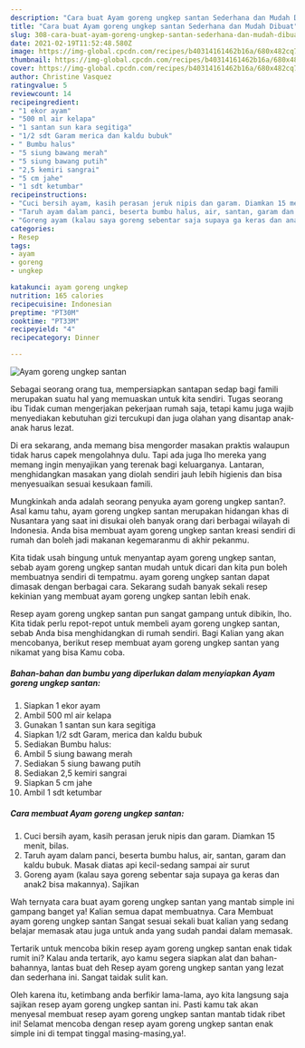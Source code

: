 ```yaml
---
description: "Cara buat Ayam goreng ungkep santan Sederhana dan Mudah Dibuat"
title: "Cara buat Ayam goreng ungkep santan Sederhana dan Mudah Dibuat"
slug: 308-cara-buat-ayam-goreng-ungkep-santan-sederhana-dan-mudah-dibuat
date: 2021-02-19T11:52:48.580Z
image: https://img-global.cpcdn.com/recipes/b40314161462b16a/680x482cq70/ayam-goreng-ungkep-santan-foto-resep-utama.jpg
thumbnail: https://img-global.cpcdn.com/recipes/b40314161462b16a/680x482cq70/ayam-goreng-ungkep-santan-foto-resep-utama.jpg
cover: https://img-global.cpcdn.com/recipes/b40314161462b16a/680x482cq70/ayam-goreng-ungkep-santan-foto-resep-utama.jpg
author: Christine Vasquez
ratingvalue: 5
reviewcount: 14
recipeingredient:
- "1 ekor ayam"
- "500 ml air kelapa"
- "1 santan sun kara segitiga"
- "1/2 sdt Garam merica dan kaldu bubuk"
- " Bumbu halus"
- "5 siung bawang merah"
- "5 siung bawang putih"
- "2,5 kemiri sangrai"
- "5 cm jahe"
- "1 sdt ketumbar"
recipeinstructions:
- "Cuci bersih ayam, kasih perasan jeruk nipis dan garam. Diamkan 15 menit, bilas."
- "Taruh ayam dalam panci, beserta bumbu halus, air, santan, garam dan kaldu bubuk. Masak diatas api kecil-sedang sampai air surut"
- "Goreng ayam (kalau saya goreng sebentar saja supaya ga keras dan anak2 bisa makannya). Sajikan"
categories:
- Resep
tags:
- ayam
- goreng
- ungkep

katakunci: ayam goreng ungkep 
nutrition: 165 calories
recipecuisine: Indonesian
preptime: "PT30M"
cooktime: "PT33M"
recipeyield: "4"
recipecategory: Dinner

---
```



![Ayam goreng ungkep santan](https://img-global.cpcdn.com/recipes/b40314161462b16a/680x482cq70/ayam-goreng-ungkep-santan-foto-resep-utama.jpg)

Sebagai seorang orang tua, mempersiapkan santapan sedap bagi famili merupakan suatu hal yang memuaskan untuk kita sendiri. Tugas seorang ibu Tidak cuman mengerjakan pekerjaan rumah saja, tetapi kamu juga wajib menyediakan kebutuhan gizi tercukupi dan juga olahan yang disantap anak-anak harus lezat.

Di era  sekarang, anda memang bisa mengorder masakan praktis walaupun tidak harus capek mengolahnya dulu. Tapi ada juga lho mereka yang memang ingin menyajikan yang terenak bagi keluarganya. Lantaran, menghidangkan masakan yang diolah sendiri jauh lebih higienis dan bisa menyesuaikan sesuai kesukaan famili. 



Mungkinkah anda adalah seorang penyuka ayam goreng ungkep santan?. Asal kamu tahu, ayam goreng ungkep santan merupakan hidangan khas di Nusantara yang saat ini disukai oleh banyak orang dari berbagai wilayah di Indonesia. Anda bisa membuat ayam goreng ungkep santan kreasi sendiri di rumah dan boleh jadi makanan kegemaranmu di akhir pekanmu.

Kita tidak usah bingung untuk menyantap ayam goreng ungkep santan, sebab ayam goreng ungkep santan mudah untuk dicari dan kita pun boleh membuatnya sendiri di tempatmu. ayam goreng ungkep santan dapat dimasak dengan berbagai cara. Sekarang sudah banyak sekali resep kekinian yang membuat ayam goreng ungkep santan lebih enak.

Resep ayam goreng ungkep santan pun sangat gampang untuk dibikin, lho. Kita tidak perlu repot-repot untuk membeli ayam goreng ungkep santan, sebab Anda bisa menghidangkan di rumah sendiri. Bagi Kalian yang akan mencobanya, berikut resep membuat ayam goreng ungkep santan yang nikamat yang bisa Kamu coba.

<!--inarticleads1-->

##### Bahan-bahan dan bumbu yang diperlukan dalam menyiapkan Ayam goreng ungkep santan:

1. Siapkan 1 ekor ayam
1. Ambil 500 ml air kelapa
1. Gunakan 1 santan sun kara segitiga
1. Siapkan 1/2 sdt Garam, merica dan kaldu bubuk
1. Sediakan  Bumbu halus:
1. Ambil 5 siung bawang merah
1. Sediakan 5 siung bawang putih
1. Sediakan 2,5 kemiri sangrai
1. Siapkan 5 cm jahe
1. Ambil 1 sdt ketumbar




<!--inarticleads2-->

##### Cara membuat Ayam goreng ungkep santan:

1. Cuci bersih ayam, kasih perasan jeruk nipis dan garam. Diamkan 15 menit, bilas.
1. Taruh ayam dalam panci, beserta bumbu halus, air, santan, garam dan kaldu bubuk. Masak diatas api kecil-sedang sampai air surut
1. Goreng ayam (kalau saya goreng sebentar saja supaya ga keras dan anak2 bisa makannya). Sajikan




Wah ternyata cara buat ayam goreng ungkep santan yang mantab simple ini gampang banget ya! Kalian semua dapat membuatnya. Cara Membuat ayam goreng ungkep santan Sangat sesuai sekali buat kalian yang sedang belajar memasak atau juga untuk anda yang sudah pandai dalam memasak.

Tertarik untuk mencoba bikin resep ayam goreng ungkep santan enak tidak rumit ini? Kalau anda tertarik, ayo kamu segera siapkan alat dan bahan-bahannya, lantas buat deh Resep ayam goreng ungkep santan yang lezat dan sederhana ini. Sangat taidak sulit kan. 

Oleh karena itu, ketimbang anda berfikir lama-lama, ayo kita langsung saja sajikan resep ayam goreng ungkep santan ini. Pasti kamu tak akan menyesal membuat resep ayam goreng ungkep santan mantab tidak ribet ini! Selamat mencoba dengan resep ayam goreng ungkep santan enak simple ini di tempat tinggal masing-masing,ya!.

